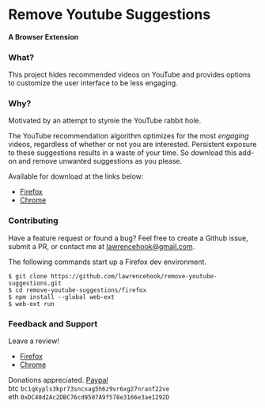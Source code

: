 # Remove Youtube Suggestions
#### A Browser Extension


### What?
This project hides recommended videos on YouTube and provides options to customize the user interface to be less engaging.

### Why?
Motivated by an attempt to stymie the YouTube rabbit hole.

The YouTube recommendation algorithm optimizes for the most _engaging_ videos, regardless of whether or not you are interested. Persistent exposure to these suggestions results in a waste of your time. So download this add-on and remove unwanted suggestions as you please.

Available for download at the links below:
- [Firefox](https://addons.mozilla.org/en-US/firefox/addon/remove-youtube-s-suggestions)
- [Chrome](https://chrome.google.com/webstore/detail/remove-youtube-suggestion/cdhdichomdnlaadbndgmagohccgpejae)

### Contributing
Have a feature request or found a bug? Feel free to create a Github issue, submit a PR, or contact me at lawrencehook@gmail.com.

The following commands start up a Firefox dev environment.

```
$ git clone https://github.com/lawrencehook/remove-youtube-suggestions.git
$ cd remove-youtube-suggestions/firefox
$ npm install --global web-ext
$ web-ext run
```

### Feedback and Support
Leave a review!
- [Firefox](https://addons.mozilla.org/en-US/firefox/addon/remove-youtube-s-suggestions)
- [Chrome](https://chrome.google.com/webstore/detail/remove-youtube-suggestion/cdhdichomdnlaadbndgmagohccgpejae)

Donations appreciated. [Paypal](https://www.paypal.com/cgi-bin/webscr?cmd=_donations&business=FF9K9YD6K6SWG&currency_code=USD&source=url&amount=5)  
btc `bc1qkypls3kpr73sncxag5h6z9vr6xg27nranf22ve`  
eth `0xDC40d2Ac2DBC76cd9507A9f578e3166e3ae1292D`  
